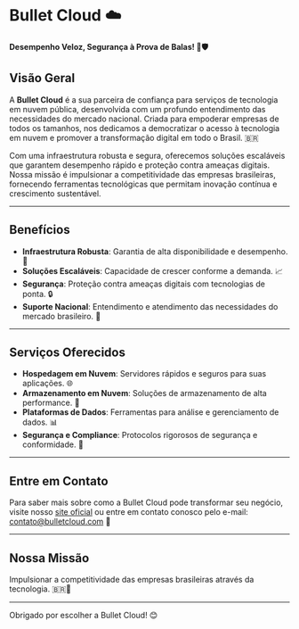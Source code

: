 # Bullet Cloud ☁️

**Desempenho Veloz, Segurança à Prova de Balas! 🚀🛡️**

## Visão Geral

A **Bullet Cloud** é a sua parceira de confiança para serviços de tecnologia em nuvem pública, desenvolvida com um profundo entendimento das necessidades do mercado nacional.
Criada para empoderar empresas de todos os tamanhos, nos dedicamos a democratizar o acesso à tecnologia em nuvem e promover a transformação digital em todo o Brasil. 🇧🇷

Com uma infraestrutura robusta e segura, oferecemos soluções escaláveis que garantem desempenho rápido e proteção contra ameaças digitais. Nossa missão é impulsionar a competitividade das empresas brasileiras, fornecendo ferramentas tecnológicas que permitam inovação contínua e crescimento sustentável.

---

## Benefícios

- **Infraestrutura Robusta**: Garantia de alta disponibilidade e desempenho. 💪
- **Soluções Escaláveis**: Capacidade de crescer conforme a demanda. 📈
- **Segurança**: Proteção contra ameaças digitais com tecnologias de ponta. 🔒
- **Suporte Nacional**: Entendimento e atendimento das necessidades do mercado brasileiro. 🤝

---

## Serviços Oferecidos

- **Hospedagem em Nuvem**: Servidores rápidos e seguros para suas aplicações. 🌐
- **Armazenamento em Nuvem**: Soluções de armazenamento de alta performance. 💾
- **Plataformas de Dados**: Ferramentas para análise e gerenciamento de dados. 📊
- **Segurança e Compliance**: Protocolos rigorosos de segurança e conformidade. 🔐

---

## Entre em Contato

Para saber mais sobre como a Bullet Cloud pode transformar seu negócio, visite nosso [site oficial](https://www.bulletcloud.com) ou entre em contato conosco pelo e-mail: contato@bulletcloud.com 📧

---

## Nossa Missão

Impulsionar a competitividade das empresas brasileiras através da tecnologia. 🇧🇷🚀

---

Obrigado por escolher a Bullet Cloud! 😊
